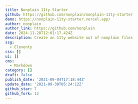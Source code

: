 ```yaml
---
title: Nonplain 11ty Starter
github: https://github.com/nonplain/nonplain-11ty-starter
demo: https://nonplain-11ty-starter.vercel.app/
author: nonplain
author_link: https://github.com/nonplain
date: 2024-11-28T12:01:17.424Z
description: Create an 11ty website out of nonplain files
ssg:
  - Eleventy
css: []
ui: []
cms:
  - Markdown
category: []
draft: false
publish_date: '2021-09-04T17:18:44Z'
update_date: '2021-09-30T05:24:12Z'
github_star: 7
github_fork: 12
---
```

